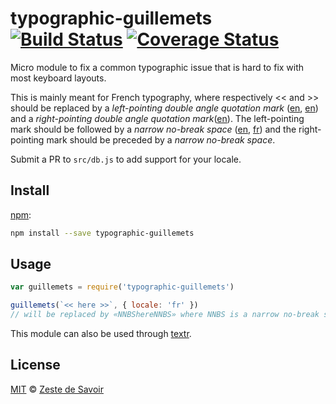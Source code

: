 # typographic-guillemets [![Build Status][build-badge]][build-status] [![Coverage Status][coverage-badge]][coverage-status]

Micro module to fix a common typographic issue that is hard to fix with most keyboard layouts.

This is mainly meant for French typography, where respectively << and >> should be replaced by a _left-pointing double angle quotation mark_ ([en](http://www.fileformat.info/info/unicode/char/00AB/index.htm), [en](https://en.wikipedia.org/wiki/Guillemet)) and a _right-pointing double angle quotation mark_([en](www.fileformat.info/info/unicode/char/00BB/index.htm)).
The left-pointing mark should be followed by a _narrow no-break space_ ([en](http://www.fileformat.info/info/unicode/char/202f/index.htm), [fr](https://fr.wikipedia.org/wiki/Espace_fine_ins%C3%A9cable)) and the right-pointing mark should be preceded by a _narrow no-break space_.

Submit a PR to `src/db.js` to add support for your locale.

## Install

[npm][npm]:

```sh
npm install --save typographic-guillemets
```


## Usage

```js
var guillemets = require('typographic-guillemets')

guillemets(`<< here >>`, { locale: 'fr' })
// will be replaced by «NNBShereNNBS» where NNBS is a narrow no-break space.
```

This module can also be used through [textr][textr].

## License

[MIT][license] © [Zeste de Savoir][zds]

<!-- Definitions -->

[build-badge]: https://img.shields.io/travis/zestedesavoir/zmarkdown.svg

[build-status]: https://travis-ci.org/zestedesavoir/zmarkdown

[coverage-badge]: https://img.shields.io/coveralls/zestedesavoir/zmarkdown.svg

[coverage-status]: https://coveralls.io/github/zestedesavoir/zmarkdown

[license]: https://github.com/zestedesavoir/zmarkdown/blob/master/packages/typographic-guillemets/LICENSE-MIT

[zds]: https://zestedesavoir.com

[npm]: https://www.npmjs.com/package/typographic-guillemets

[textr]: https://github.com/A/textr

